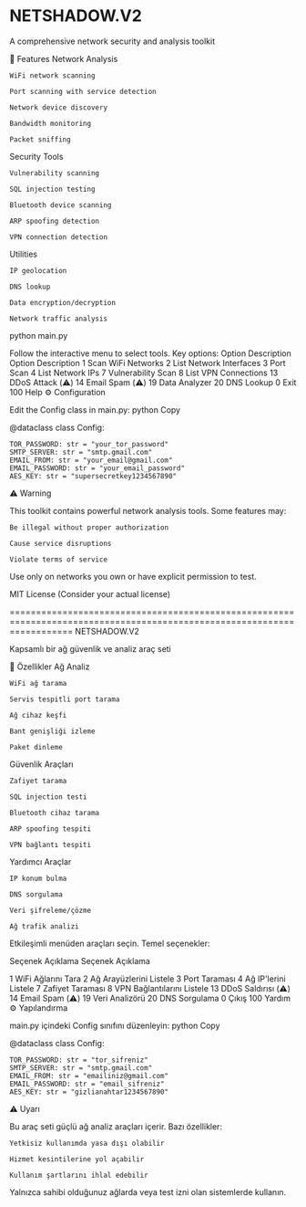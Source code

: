 # NETSHADOW.V2

A comprehensive network security and analysis toolkit


🌟 Features
Network Analysis

    WiFi network scanning

    Port scanning with service detection

    Network device discovery

    Bandwidth monitoring

    Packet sniffing

Security Tools

    Vulnerability scanning

    SQL injection testing

    Bluetooth device scanning

    ARP spoofing detection

    VPN connection detection

Utilities

    IP geolocation

    DNS lookup

    Data encryption/decryption

    Network traffic analysis



python main.py

Follow the interactive menu to select tools. Key options:
Option	Description	Option	Description
1	Scan WiFi Networks	2	List Network Interfaces
3	Port Scan	4	List Network IPs
7	Vulnerability Scan	8	List VPN Connections
13	DDoS Attack (⚠️)	14	Email Spam (⚠️)
19	Data Analyzer	20	DNS Lookup
0	Exit	100	Help
⚙️ Configuration

Edit the Config class in main.py:
python
Copy

@dataclass
class Config:

    TOR_PASSWORD: str = "your_tor_password"
    SMTP_SERVER: str = "smtp.gmail.com"
    EMAIL_FROM: str = "your_email@gmail.com"
    EMAIL_PASSWORD: str = "your_email_password"
    AES_KEY: str = "supersecretkey1234567890"

⚠️ Warning

This toolkit contains powerful network analysis tools. Some features may:

    Be illegal without proper authorization

    Cause service disruptions

    Violate terms of service

Use only on networks you own or have explicit permission to test.


MIT License (Consider your actual license)



========================================================================================================================
NETSHADOW.V2 

Kapsamlı bir ağ güvenlik ve analiz araç seti


🌟 Özellikler
Ağ Analiz

    WiFi ağ tarama

    Servis tespitli port tarama

    Ağ cihaz keşfi

    Bant genişliği izleme

    Paket dinleme

Güvenlik Araçları

    Zafiyet tarama

    SQL injection testi

    Bluetooth cihaz tarama

    ARP spoofing tespiti

    VPN bağlantı tespiti

Yardımcı Araçlar

    IP konum bulma

    DNS sorgulama

    Veri şifreleme/çözme

    Ağ trafik analizi





Etkileşimli menüden araçları seçin. Temel seçenekler:


Seçenek	Açıklama	Seçenek	Açıklama

1	WiFi Ağlarını Tara	2	Ağ Arayüzlerini Listele
3	Port Taraması	4	Ağ IP'lerini Listele
7	Zafiyet Taraması	8	VPN Bağlantılarını Listele
13	DDoS Saldırısı (⚠️)	14	Email Spam (⚠️)
19	Veri Analizörü	20	DNS Sorgulama
0	Çıkış	100	Yardım
⚙️ Yapılandırma

main.py içindeki Config sınıfını düzenleyin:
python
Copy

@dataclass
class Config:

    TOR_PASSWORD: str = "tor_sifreniz"
    SMTP_SERVER: str = "smtp.gmail.com"
    EMAIL_FROM: str = "emailiniz@gmail.com"
    EMAIL_PASSWORD: str = "email_sifreniz"
    AES_KEY: str = "gizlianahtar1234567890"

⚠️ Uyarı

Bu araç seti güçlü ağ analiz araçları içerir. Bazı özellikler:

    Yetkisiz kullanımda yasa dışı olabilir

    Hizmet kesintilerine yol açabilir

    Kullanım şartlarını ihlal edebilir

Yalnızca sahibi olduğunuz ağlarda veya test izni olan sistemlerde kullanın.

